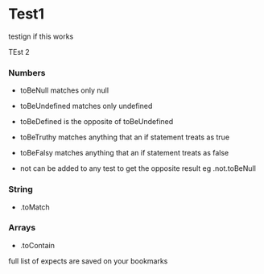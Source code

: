 # Test1

testign if this works

TEst 2

### Numbers
- toBeNull matches only null
- toBeUndefined matches only undefined
- toBeDefined is the opposite of toBeUndefined
- toBeTruthy matches anything that an if statement treats as true
- toBeFalsy matches anything that an if statement treats as false

- not can be added to any test to get the opposite result
eg .not.toBeNull

### String
- .toMatch 

### Arrays
- .toContain

full list of expects are saved on your bookmarks